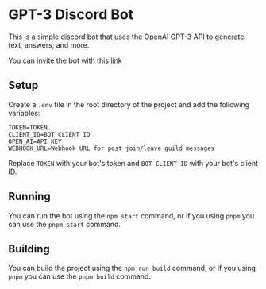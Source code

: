 # GPT-3 Discord Bot

This is a simple discord bot that uses the OpenAI GPT-3 API to generate text, answers, and more.

You can invite the bot with this [link](https://discord.com/api/oauth2/authorize?client_id=1076862546658738236&permissions=534723782720&scope=bot)

## Setup

Create a `.env` file in the root directory of the project and add the following variables:

```env
TOKEN=TOKEN
CLIENT_ID=BOT CLIENT ID
OPEN_AI=API KEY
WEBHOOK_URL=Webhook URL for post join/leave guild messages
```

Replace `TOKEN` with your bot's token and `BOT CLIENT ID` with your bot's client ID.

## Running

You can run the bot using the `npm start` command, or if you using `pnpm` you can use the `pnpm start` command.

## Building

You can build the project using the `npm run build` command, or if you using `pnpm` you can use the `pnpm build` command.

